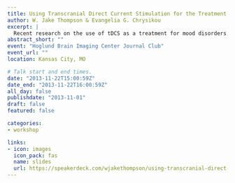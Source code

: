 ```yaml
---
title: Using Transcranial Direct Current Stimulation for the Treatment of Mood Disorders
author: W. Jake Thompson & Evangelia G. Chrysikou
excerpt: |
  Recent research on the use of tDCS as a treatment for mood disorders.
abstract_short: ""
event: "Hoglund Brain Imaging Center Journal Club"
event_url: ""
location: Kansas City, MO

# Talk start and end times.
date: "2013-11-22T15:00:59Z"
date_end: "2013-11-22T16:00:59Z"
all_day: false
publishdate: "2013-11-01"
draft: false
featured: false

categories:
- workshop

links:
- icon: images
  icon_pack: fas
  name: slides
  url: https://speakerdeck.com/wjakethompson/using-transcranial-direct-current-stimulation-for-the-treatment-of-mood-disorders
---
```

